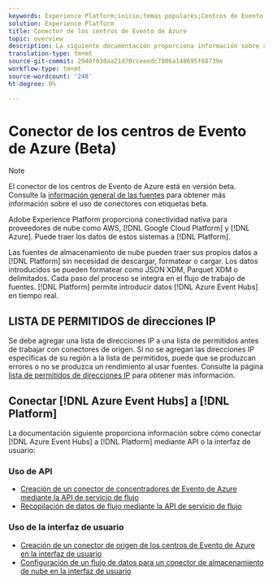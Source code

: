 ```yaml
---
keywords: Experience Platform;inicio;temas populares;Centros de Evento de Azure;Centros de evento de azure;Centros de Evento;Centros de evento
solution: Experience Platform
title: Conector de los centros de Evento de Azure
topic: overview
description: La siguiente documentación proporciona información sobre cómo conectar los centros de Evento de Azure a la plataforma mediante API o la interfaz de usuario.
translation-type: tm+mt
source-git-commit: 2940f030aa21d70cceeedc7806a148695f68739e
workflow-type: tm+mt
source-wordcount: '248'
ht-degree: 0%

---
```



# Conector de los centros de Evento de Azure (Beta)

>[!NOTE]
>
>El conector de los centros de Evento de Azure está en versión beta. Consulte la [información general de las fuentes](../../home.md#terms-and-conditions) para obtener más información sobre el uso de conectores con etiquetas beta.

Adobe Experience Platform proporciona conectividad nativa para proveedores de nube como AWS, [!DNL Google Cloud Platform] y [!DNL Azure]. Puede traer los datos de estos sistemas a [!DNL Platform].

Las fuentes de almacenamiento de nube pueden traer sus propios datos a [!DNL Platform] sin necesidad de descargar, formatear o cargar. Los datos introducidos se pueden formatear como JSON XDM, Parquet XDM o delimitados. Cada paso del proceso se integra en el flujo de trabajo de fuentes. [!DNL Platform] permite introducir datos  [!DNL Azure Event Hubs] en tiempo real.

## LISTA DE PERMITIDOS de direcciones IP

Se debe agregar una lista de direcciones IP a una lista de permitidos antes de trabajar con conectores de origen. Si no se agregan las direcciones IP específicas de su región a la lista de permitidos, puede que se produzcan errores o no se produzca un rendimiento al usar fuentes. Consulte la página [lista de permitidos de direcciones IP](../../ip-address-allow-list.md) para obtener más información.

## Conectar [!DNL Azure Event Hubs] a [!DNL Platform]

La documentación siguiente proporciona información sobre cómo conectar [!DNL Azure Event Hubs] a [!DNL Platform] mediante API o la interfaz de usuario:

### Uso de API

- [Creación de un conector de concentradores de Evento de Azure mediante la API de servicio de flujo](../../tutorials/api/create/cloud-storage/eventhub.md)
- [Recopilación de datos de flujo mediante la API de servicio de flujo](../../tutorials/api/collect/streaming.md)

### Uso de la interfaz de usuario

- [Creación de un conector de origen de los centros de Evento de Azure en la interfaz de usuario](../../tutorials/ui/create/cloud-storage/eventhub.md)
- [Configuración de un flujo de datos para un conector de almacenamiento de nube en la interfaz de usuario](../../tutorials/ui/dataflow/streaming/cloud-storage-streaming.md)